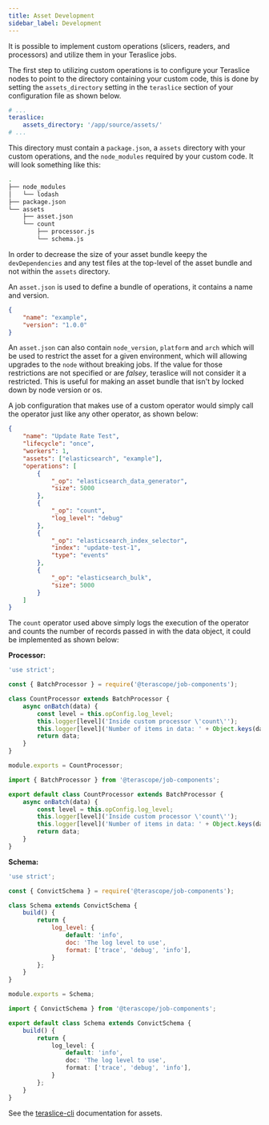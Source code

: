 ```yaml
---
title: Asset Development
sidebar_label: Development
---
```


It is possible to implement custom operations (slicers, readers, and processors)
and utilize them in your Teraslice jobs.

The first step to utilizing custom operations is to configure your Teraslice
nodes to point to the directory containing your custom code, this is done by
setting the `assets_directory` setting in the `teraslice` section of your
configuration file as shown below.

```yaml
# ...
teraslice:
    assets_directory: '/app/source/assets/'
# ...
```

This directory must contain a `package.json`, a `assets` directory with your
custom operations, and the `node_modules` required by your custom code. It
will look something like this:

```sh
.
├── node_modules
│   └── lodash
├── package.json
└── assets
    ├── asset.json
    └── count
        ├── processor.js
        └── schema.js
```

In order to decrease the size of your asset bundle keepy the `devDependencies` and any test files at the top-level of the asset bundle
and not within the `assets` directory.

An `asset.json` is used to define a bundle of operations, it contains a name and version.

```json
{
    "name": "example",
    "version": "1.0.0"
}
```

An `asset.json` can also contain `node_version`, `platform` and `arch` which will be used to restrict the asset for a given environment, which will allowing upgrades to the `node` without breaking jobs. If the value for those restrictions are not specified or are *falsey*, teraslice will not consider it a restricted. This is useful for making an asset bundle that isn't by locked down by node version or os.

A job configuration that makes use of a custom operator would simply call the
operator just like any other operator, as shown below:

```json
{
    "name": "Update Rate Test",
    "lifecycle": "once",
    "workers": 1,
    "assets": ["elasticsearch", "example"],
    "operations": [
        {
            "_op": "elasticsearch_data_generator",
            "size": 5000
        },
        {
            "_op": "count",
            "log_level": "debug"
        },
        {
            "_op": "elasticsearch_index_selector",
            "index": "update-test-1",
            "type": "events"
        },
        {
            "_op": "elasticsearch_bulk",
            "size": 5000
        }
    ]
}
```

The `count` operator used above simply logs the execution of the operator and
counts the number of records passed in with the data object, it could be
implemented as shown below:

**Processor:**

<!--DOCUSAURUS_CODE_TABS-->
<!--JavaScript-->
```js
'use strict';

const { BatchProcessor } = require('@terascope/job-components');

class CountProcessor extends BatchProcessor {
    async onBatch(data) {
        const level = this.opConfig.log_level;
        this.logger[level]('Inside custom processor \'count\'');
        this.logger[level]('Number of items in data: ' + Object.keys(data).length);
        return data;
    }
}

module.exports = CountProcessor;
```
<!--TypeScript-->
```ts
import { BatchProcessor } from '@terascope/job-components';

export default class CountProcessor extends BatchProcessor {
    async onBatch(data) {
        const level = this.opConfig.log_level;
        this.logger[level]('Inside custom processor \'count\'');
        this.logger[level]('Number of items in data: ' + Object.keys(data).length);
        return data;
    }
}
```
<!--END_DOCUSAURUS_CODE_TABS-->

**Schema:**

<!--DOCUSAURUS_CODE_TABS-->
<!--JavaScript-->
```js
'use strict';

const { ConvictSchema } = require('@terascope/job-components');

class Schema extends ConvictSchema {
    build() {
        return {
            log_level: {
                default: 'info',
                doc: 'The log level to use',
                format: ['trace', 'debug', 'info'],
            }
        };
    }
}

module.exports = Schema;
```
<!--TypeScript-->
```ts
import { ConvictSchema } from '@terascope/job-components';

export default class Schema extends ConvictSchema {
    build() {
        return {
            log_level: {
                default: 'info',
                doc: 'The log level to use',
                format: ['trace', 'debug', 'info'],
            }
        };
    }
}
```
<!--END_DOCUSAURUS_CODE_TABS-->

See the [teraslice-cli](../packages/teraslice-cli#assets) documentation for assets.
